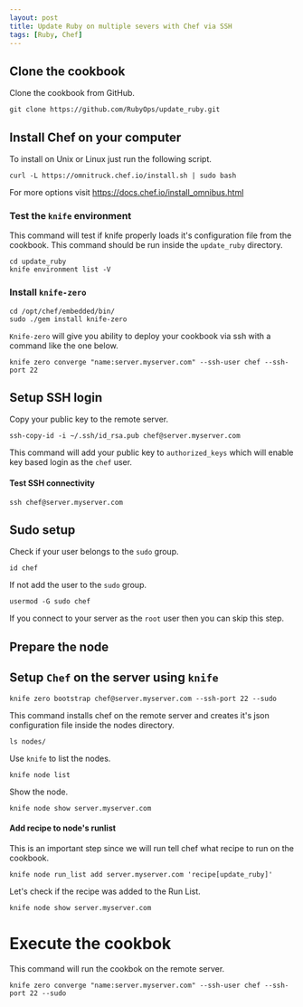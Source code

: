 ```yaml
---
layout: post
title: Update Ruby on multiple severs with Chef via SSH
tags: [Ruby, Chef]
---
```


## Clone the cookbook

Clone the cookbook from GitHub.

````
git clone https://github.com/RubyOps/update_ruby.git
````

## Install Chef on your computer

To install on Unix or Linux just run the following script.

````
curl -L https://omnitruck.chef.io/install.sh | sudo bash
````

For more options visit https://docs.chef.io/install_omnibus.html

### Test the `knife` environment

This command will test if knife properly loads it's configuration file from the cookbook. This command should be run inside the `update_ruby` directory.

````
cd update_ruby
knife environment list -V
````

### Install `knife-zero`

````
cd /opt/chef/embedded/bin/
sudo ./gem install knife-zero
````

`Knife-zero` will give you ability to deploy your cookbook via ssh with a command like the one below.

````
knife zero converge "name:server.myserver.com" --ssh-user chef --ssh-port 22
````

## Setup SSH login

Copy your public key to the remote server.

````
ssh-copy-id -i ~/.ssh/id_rsa.pub chef@server.myserver.com
````

This command will add your public key to `authorized_keys` which will enable key based login as the `chef` user.

#### Test SSH connectivity

````
ssh chef@server.myserver.com
````

## Sudo setup

Check if your user belongs to the `sudo` group.

````
id chef
````

If not add the user to the `sudo` group.

````
usermod -G sudo chef
````
If you connect to your server as the `root` user then you can skip this step.

## Prepare the node

## Setup `Chef` on the server using `knife`

````
knife zero bootstrap chef@server.myserver.com --ssh-port 22 --sudo
````
This command installs chef on the remote server and creates it's json configuration file inside the nodes directory.

````
ls nodes/
````

Use `knife` to list the nodes.

````
knife node list
````

Show the node.

````
knife node show server.myserver.com
````

#### Add recipe to node's runlist

This is an important step since we will run tell chef what recipe to run on the cookbook.

````
knife node run_list add server.myserver.com 'recipe[update_ruby]'
````

Let's check if the recipe was added to the Run List.

````
knife node show server.myserver.com
````

# Execute the cookbok

This command will run the cookbok on the remote server.

````
knife zero converge "name:server.myserver.com" --ssh-user chef --ssh-port 22 --sudo
````
